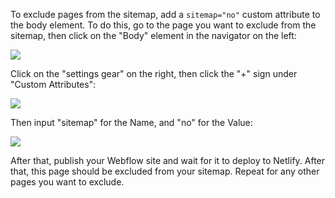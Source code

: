 To exclude pages from the sitemap, add a `sitemap="no"` custom attribute to the body element. To do this, go to the page you want to exclude from the sitemap, then click on the "Body" element in the navigator on the left:

![](https://s3-us-west-2.amazonaws.com/secure.notion-static.com/932858ff-b6fb-4028-a4c5-47e0fbd1683c/Screen_Shot_2021-07-19_at_12.36.47_PM.png)

Click on the "settings gear" on the right, then click the "+" sign under "Custom Attributes":

![](https://s3-us-west-2.amazonaws.com/secure.notion-static.com/44dfa732-0c38-4653-97c0-18ca18b4f9fb/Screen_Shot_2021-07-19_at_12.38.55_PM.png)

Then input "sitemap" for the Name, and "no" for the Value:

![](https://s3-us-west-2.amazonaws.com/secure.notion-static.com/538d2940-41da-46d0-b68a-631c00566493/Screen_Shot_2021-07-19_at_12.39.38_PM.png)

After that, publish your Webflow site and wait for it to deploy to Netlify. After that, this page should be excluded from your sitemap. Repeat for any other pages you want to exclude.